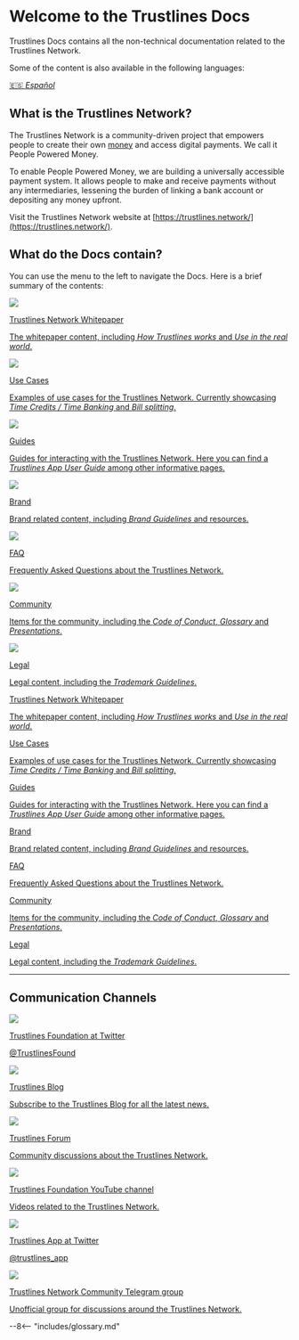 # Welcome to the Trustlines Docs

Trustlines Docs contains all the non-technical documentation related to the Trustlines Network.

Some of the content is also available in the following languages:

[:es: _Español_](index.es.md)

## What is the Trustlines Network?

The Trustlines Network is a community-driven project that empowers people to create their own [money](https://www.investopedia.com/terms/m/money.asp#:~:text=Money%20is%20an%20economic%20unit,transactional%20purposes%20in%20an%20economy.&text=Money%20originates%20in%20the%20form,as%20a%20medium%20of%20exchange.) and access digital payments. We call it People Powered Money.

To enable People Powered Money, we are building a universally accessible payment system. It allows people to make and receive payments without any intermediaries, lessening the burden of linking a bank account or depositing any money upfront.

Visit the Trustlines Network website at [https://trustlines.network/](https://trustlines.network/).

## What do the Docs contain?

You can use the menu to the left to navigate the Docs. Here is a brief summary of the contents:

<div class="index_cards_row">
  <div class="index_cards">
    <a href="resources/wp_content/abstract">
      <div class="index_card_img"><img src="assets/images/card_wp.png" /></div>
      <div class="index_card_text">
        <p class="card_title">Trustlines Network Whitepaper</p>
        <p>The whitepaper content, including <i>How Trustlines works</i> and <i>Use in the real world</i>.</p>
      </div>
    </a>
  </div>

  <div class="index_cards">
    <a href="use_cases/bill_splitting/bill_splitting_on_trustlines">
      <div class="index_card_img"><img src="assets/images/card_usecases.png" /></div>
      <div class="index_card_text">
        <p class="card_title">Use Cases</p>
        <p>Examples of use cases for the Trustlines Network. Currently showcasing <i>Time Credits / Time Banking</i> and <i>Bill splitting</i>.</p>
      </div>
    </a>
  </div>

  <div class="index_cards">
    <a href="guides/tl_app_user_guide">
      <div class="index_card_img"><img src="assets/images/card_guides.png" /></div>
      <div class="index_card_text">
        <p class="card_title">Guides</p>
        <p>Guides for interacting with the Trustlines Network. Here you can find a <i>Trustlines App User Guide</i> among other informative pages.</p>
      </div>
    </a>
  </div>
</div>

<div class="index_cards_row">
  <div class="index_cards">
    <a href="brand/brand_guidelines">
      <div class="index_card_img"><img src="assets/images/card_brand.png" /></div>
      <div class="index_card_text">
        <p class="card_title">Brand</p>
        <p>Brand related content, including <i>Brand Guidelines</i> and resources.</p>
      </div>
    </a>
  </div>

  <div class="index_cards">
    <a href="resources/FAQ">
      <div class="index_card_img"><img src="assets/images/card_faq.png" /></div>
      <div class="index_card_text">
        <p class="card_title">FAQ</p>
        <p>Frequently Asked Questions about the Trustlines Network.</p>
      </div>
    </a>
  </div>

  <div class="index_cards">
    <a href="resources/glossary/">
      <div class="index_card_img"><img src="assets/images/card_community.png" /></div>
      <div class="index_card_text">
        <p class="card_title">Community</p>
        <p>Items for the community, including the <i>Code of Conduct</i>, <i>Glossary</i> and <i>Presentations</i>.</p>
      </div>
    </a>
  </div>
</div>

<div class="index_cards_row">
  <div class="index_cards">
    <a href="foundation/trademarks">
      <div class="index_card_img"><img src="assets/images/card_legal.png" /></div>
      <div class="index_card_text">
        <p class="card_title">Legal</p>
        <p>Legal content, including the <i>Trademark Guidelines</i>.</p>
      </div>
    </a>
  </div>
</div>

<div class="mobile_cards admonition quote">
  <a href="resources/wp_content/abstract">
    <p class="card_title">Trustlines Network Whitepaper</p>
    <p>The whitepaper content, including <i>How Trustlines works</i> and <i>Use in the real world</i>.</p>
  </a>
</div>

<div class="mobile_cards admonition quote">
  <a href="resources/wp_content/abstract">
    <p class="card_title">Use Cases</p>
    <p>Examples of use cases for the Trustlines Network. Currently showcasing <i>Time Credits / Time Banking</i> and <i>Bill splitting</i>.</p>
  </a>
</div>

<div class="mobile_cards admonition quote">
  <a href="resources/wp_content/abstract">
      <p class="card_title">Guides</p>
      <p>Guides for interacting with the Trustlines Network. Here you can find a <i>Trustlines App User Guide</i> among other informative pages.</p>
  </a>
</div>

  <div class="mobile_cards admonition quote">
    <a href="resources/wp_content/abstract">
        <p class="card_title">Brand</p>
        <p>Brand related content, including <i>Brand Guidelines</i> and resources.</p>
    </a>
  </div>

  <div class="mobile_cards admonition quote">
    <a href="resources/wp_content/abstract">
        <p class="card_title">FAQ</p>
        <p>Frequently Asked Questions about the Trustlines Network.</p>
    </a>
  </div>

  <div class="mobile_cards admonition quote">
    <a href="resources/wp_content/abstract">
        <p class="card_title">Community</p>
        <p>Items for the community, including the <i>Code of Conduct</i>, <i>Glossary</i> and <i>Presentations</i>.</p>
    </a>
  </div>

  <div class="mobile_cards admonition quote">
    <a href="resources/wp_content/abstract">
        <p class="card_title">Legal</p>
        <p>Legal content, including the <i>Trademark Guidelines</i>.</p>
    </a>
  </div>

___

## Communication Channels

<div class="index_cards_row">
  <div class="index_cards">
    <a href="https://twitter.com/TrustlinesFound" target="_blank">
      <div class="index_card_img"><img src="assets/images/tf_twitter_card.png" /></div>
      <div class="index_card_text">
        <p class="card_title">Trustlines Foundation at Twitter</p>
        <p>@TrustlinesFound</p>
      </div>
    </a>
  </div>

  <div class="index_cards">
    <a href="https://blog.trustlines.network/" target="_blank" rel="noopener">
      <div class="index_card_img"><img src="assets/images/tl_blog_card.png" /></div>
      <div class="index_card_text">
        <p class="card_title">Trustlines Blog</p>
        <p>Subscribe to the Trustlines Blog for all the latest news.</p>
      </div>
    </a>
  </div>

  <div class="index_cards">
    <a href="https://forum.trustlines.network/" target="_blank" rel="noopener">
      <div class="index_card_img"><img src="assets/images/tl_forum_card.png" /></div>
      <div class="index_card_text">
        <p class="card_title">Trustlines Forum</p>
        <p>Community discussions about the Trustlines Network.</p>
      </div>
    </a>
  </div>
</div>

<div class="index_cards_row">
  <div class="index_cards">
    <a href="https://www.youtube.com/channel/UCdNvItQZDL8Qj0HJGIM_AYA" target="_blank" rel="noopener">
      <div class="index_card_img"><img src="assets/images/tf_youtube_card.png" /></div>
      <div class="index_card_text">
        <p class="card_title">Trustlines Foundation YouTube channel</p>
        <p>Videos related to the Trustlines Network.</p>
      </div>
    </a>
  </div>

  <div class="index_cards">
    <a href="https://twitter.com/trustlines_app" target="_blank" rel="noopener">
      <div class="index_card_img"><img src="assets/images/tla_twitter_card.png" /></div>
      <div class="index_card_text">
        <p class="card_title">Trustlines App at Twitter</p>
        <p>@trustlines_app</p>
      </div>
    </a>
  </div>

  <div class="index_cards">
    <a href="https://t.me/trustlines_network" target="_blank" rel="noopener">
      <div class="index_card_img"><img src="assets/images/tl_telegram_card.png" /></div>
      <div class="index_card_text">
        <p class="card_title">Trustlines Network Community Telegram group</p>
        <p>Unofficial group for discussions around the Trustlines Network.</p>
      </div>
    </a>
  </div>
</div>

--8<-- "includes/glossary.md"
